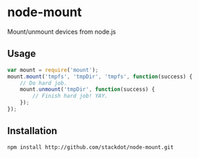 # node-mount

Mount/unmount devices from node.js

## Usage

```javascript
var mount = require('mount');
mount.mount('tmpfs', 'tmpDir', 'tmpfs', function(success) {
	// Do hard job.
	mount.unmount('tmpDir', function(success) {
		// Finish hard job! YAY.
	});
});
```

## Installation

    npm install http://github.com/stackdot/node-mount.git
